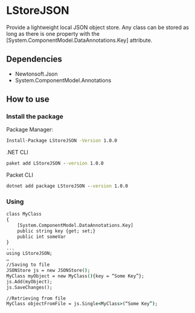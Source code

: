 # LStoreJSON

Provide a lightweight local JSON object store. Any class can be stored as long as there is one property with the [System.ComponentModel.DataAnnotations.Key] attribute.

## Dependencies
* Newtonsoft.Json
* System.ComponentModel.Annotations
 
 ## How to use
 ### Install the package

Package Manager:
```cmd
Install-Package LStoreJSON -Version 1.0.0 
```

.NET CLI
```cmd
paket add LStoreJSON --version 1.0.0 
```

Packet CLI
```cmd
dotnet add package LStoreJSON --version 1.0.0 
```

### Using

```cmd
class MyClass
{
    [System.ComponentModel.DataAnnotations.Key]
    public string key {get; set;} 
    public int someVar
}
...
using LStoreJSON;
…
//Saving to file
JSONStore js = new JSONStore();
MyClass myObject = new MyClass(){key = “Some Key”};
js.Add(myObject);
js.SaveChanges();

//Retrieving from file
MyClass objectFromFile = js.Single<MyClass>(“Some Key”);
```


